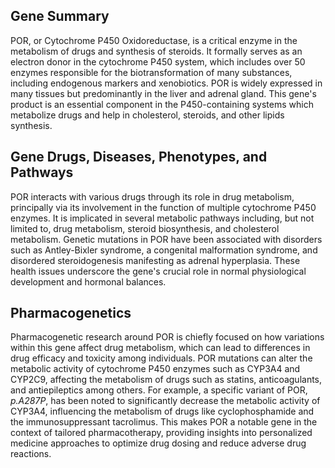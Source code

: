 ## Gene Summary
POR, or Cytochrome P450 Oxidoreductase, is a critical enzyme in the metabolism of drugs and synthesis of steroids. It formally serves as an electron donor in the cytochrome P450 system, which includes over 50 enzymes responsible for the biotransformation of many substances, including endogenous markers and xenobiotics. POR is widely expressed in many tissues but predominantly in the liver and adrenal gland. This gene's product is an essential component in the P450-containing systems which metabolize drugs and help in cholesterol, steroids, and other lipids synthesis.

## Gene Drugs, Diseases, Phenotypes, and Pathways
POR interacts with various drugs through its role in drug metabolism, principally via its involvement in the function of multiple cytochrome P450 enzymes. It is implicated in several metabolic pathways including, but not limited to, drug metabolism, steroid biosynthesis, and cholesterol metabolism. Genetic mutations in POR have been associated with disorders such as Antley-Bixler syndrome, a congenital malformation syndrome, and disordered steroidogenesis manifesting as adrenal hyperplasia. These health issues underscore the gene's crucial role in normal physiological development and hormonal balances.

## Pharmacogenetics
Pharmacogenetic research around POR is chiefly focused on how variations within this gene affect drug metabolism, which can lead to differences in drug efficacy and toxicity among individuals. POR mutations can alter the metabolic activity of cytochrome P450 enzymes such as CYP3A4 and CYP2C9, affecting the metabolism of drugs such as statins, anticoagulants, and antiepileptics among others. For example, a specific variant of POR, *p.A287P*, has been noted to significantly decrease the metabolic activity of CYP3A4, influencing the metabolism of drugs like cyclophosphamide and the immunosuppressant tacrolimus. This makes POR a notable gene in the context of tailored pharmacotherapy, providing insights into personalized medicine approaches to optimize drug dosing and reduce adverse drug reactions.